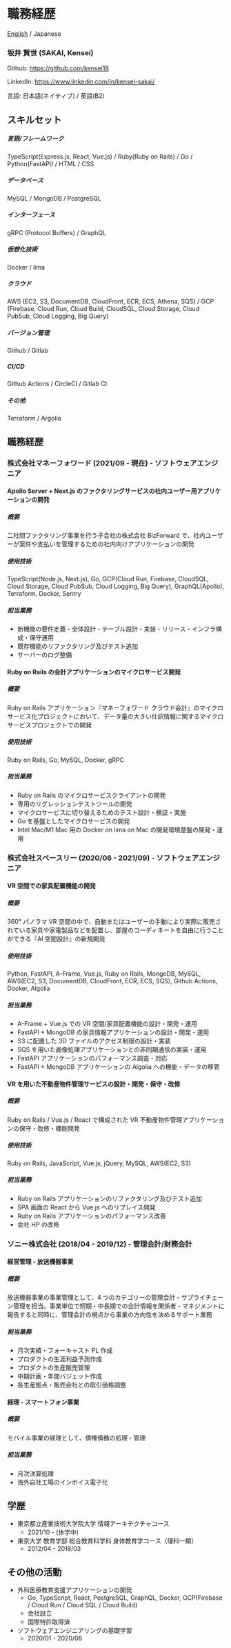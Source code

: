 # 職務経歴

[English](./README.md) / Japanese

### 坂井 賢世 (SAKAI, Kensei)

Github: https://github.com/kensei18

LinkedIn: https://www.linkedin.com/in/kensei-sakai/

言語: 日本語(ネイティブ) / 英語(B2)

## スキルセット

##### 言語/フレームワーク

TypeScript(Express.js, React, Vue.js) / Ruby(Ruby on Rails) / Go / Python(FastAPI) / HTML / CSS

##### データベース

MySQL / MongoDB / PostgreSQL

##### インターフェース

gRPC (Protocol Buffers) / GraphQL

##### 仮想化技術

Docker / lima

##### クラウド

AWS (EC2, S3, DocumentDB, CloudFront, ECR, ECS, Athena, SQS) / GCP (Firebase, Cloud Run, Cloud Build, CloudSQL, Cloud Storage, Cloud PubSub, Cloud Logging, Big Query)

##### バージョン管理

Github / Gitlab

##### CI/CD

Github Actions / CircleCI / Gitlab CI

##### その他

Terraform / Argolia

## 職務経歴

### 株式会社マネーフォワード (2021/09 - 現在) - ソフトウェアエンジニア

#### Apollo Server + Next.js のファクタリングサービスの社内ユーザー用アプリケーションの開発

##### 概要

二社間ファクタリング事業を行う子会社の株式会社 BizForward で、社内ユーザーが案件や支払いを管理するための社内向けアプリケーションの開発

##### 使用技術

TypeScript(Node.js, Next.js), Go, GCP(Cloud Run, Firebase, CloudSQL, Cloud Storage, Cloud PubSub, Cloud Logging, Big Query), GraphQL(Apollo), Terraform, Docker, Sentry

##### 担当業務

- 新機能の要件定義・全体設計・テーブル設計・実装・リリース・インフラ構成・保守運用
- 既存機能のリファクタリング及びテスト追加
- サーバーのログ整備

#### Ruby on Rails の会計アプリケーションのマイクロサービス開発

##### 概要

Ruby on Rails アプリケーション『マネーフォワード クラウド会計』のマイクロサービス化プロジェクトにおいて、データ量の大きい仕訳情報に関するマイクロサービスプロジェクトでの開発

##### 使用技術

Ruby on Rails, Go, MySQL, Docker, gRPC

##### 担当業務

- Ruby on Rails のマイクロサービスクライアントの開発
- 専用のリグレッションテストツールの開発
- マイクロサービスに切り替えるためのテスト設計・検証・実施
- Go を基盤としたマイクロサービスの開発
- Intel Mac/M1 Mac 用の Docker on lima on Mac の開発環境基盤の開発・運用

### 株式会社スペースリー (2020/06 - 2021/09) - ソフトウェアエンジニア

#### VR 空間での家具配置機能の開発

##### 概要

360° パノラマ VR 空間の中で、自動またはユーザーの手動により実際に販売されている家具や家電製品などを配置し、部屋のコーディネートを自由に行うことができる『AI 空間設計』の新規開発

##### 使用技術

Python, FastAPI, A-Frame, Vue.js, Ruby on Rails, MongoDB, MySQL, AWS(EC2, S3, DocumentDB, CloudFront, ECR, ECS, SQS), Github Actions, Docker, Algolia

##### 担当業務

- A-Frame + Vue.js での VR 空間/家具配置機能の設計・開発・運用
- FastAPI + MongoDB の家具情報アプリケーションの設計・開発・運用
- S3 に配置した 3D ファイルのアクセス制限の設計・実装
- SQS を用いた画像処理アプリケーションとの非同期通信の実装・運用
- FastAPI アプリケーションのパフォーマンス調査・対応
- FastAPI + MongoDB アプリケーションの Algolia への機能・データの移管

#### VR を用いた不動産物件管理サービスの設計・開発・保守・改修

##### 概要

Ruby on Rails / Vue.js / React で構成された VR 不動産物件管理アプリケーションの保守・改修・機能開発

##### 使用技術

Ruby on Rails, JavaScript, Vue.js, jQuery, MySQL, AWS(EC2, S3)

##### 担当業務

- Ruby on Rails アプリケーションのリファクタリング及びテスト追加
- SPA 画面の React から Vue.js へのリプレイス開発
- Ruby on Rails アプリケーションのパフォーマンス改善
- 会社 HP の改修

### ソニー株式会社 (2018/04 - 2019/12) - 管理会計/財務会計

#### 経営管理 - 放送機器事業

##### 概要

放送機器事業の事業管理として、4 つのカテゴリーの管理会計・サプライチェーン管理を担当。事業単位で短期・中長期での会計情報を関係者・マネジメントに報告すると同時に、管理会計の視点から事業の方向性を決めるサポート業務

##### 担当業務

- 月次実績・フォーキャスト PL 作成
- プロダクトの生涯利益予測作成
- プロダクトの生産販売管理
- 中期計画・年間バジェット作成
- 各生産拠点・販売会社との取引価格調整

#### 経理 - スマートフォン事業

##### 概要

モバイル事業の経理として、債権債務の処理・管理

##### 担当業務

- 月次決算処理
- 海外自社工場のインボイス電子化

## 学歴

- 東京都立産業技術大学院大学 情報アーキテクチャコース
  - 2021/10 - (休学中)
- 東京大学 教育学部 総合教育科学科 身体教育学コース（理科一類）
  - 2012/04 - 2018/03

## その他の活動

- 外科医療教育支援アプリケーションの開発
  - Go, TypeScript, React, PostgreSQL, GraphQL, Docker, GCP(Firebase / Cloud Run / Cloud SQL / Cloud Build)
  - 会社設立
  - 国際特許取得済
- ソフトウェアエンジニアリングの基礎学習
  - 2020/01 - 2020/06
